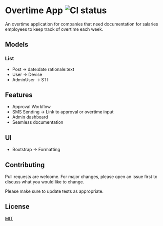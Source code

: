 # Overtime App ![CI status](https://img.shields.io/badge/build-passing-brightgreen.svg)

An overtime application for companies that need documentation for salaries employees to keep track of overtime each week.

## Models

### List
* Post -> date:date rationale:text
* User -> Devise
* AdminUser -> STI

## Features

* Approval Workflow
* SMS Sending -> Link to approval or overtime input
* Admin dashboard
* Seamless documentation


## UI

* Bootstrap -> Formatting

## Contributing
Pull requests are welcome. For major changes, please open an issue first to discuss what you would like to change.

Please make sure to update tests as appropriate.

## License
[MIT](https://choosealicense.com/licenses/mit/)
